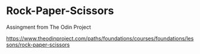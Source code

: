 # Rock-Paper-Scissors

Assingment from The Odin Project

https://www.theodinproject.com/paths/foundations/courses/foundations/lessons/rock-paper-scissors

